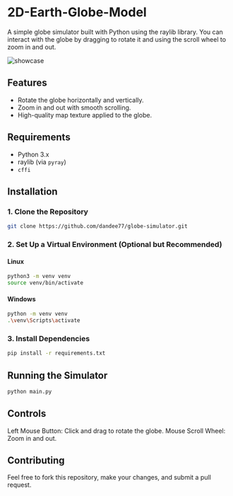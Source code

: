 # 2D-Earth-Globe-Model
A simple globe simulator built with Python using the raylib library. You can interact with the globe by dragging to rotate it and using the scroll wheel to zoom in and out.

![showcase](https://github.com/user-attachments/assets/7df14b5c-586d-4107-9fcb-6277880b2436)

## Features

- Rotate the globe horizontally and vertically.
- Zoom in and out with smooth scrolling.
- High-quality map texture applied to the globe.

## Requirements

- Python 3.x
- raylib (via `pyray`)
- `cffi`

## Installation

### 1. Clone the Repository

```bash
git clone https://github.com/dandee77/globe-simulator.git
```

### 2. Set Up a Virtual Environment (Optional but Recommended)

#### Linux

```bash
python3 -m venv venv
source venv/bin/activate
```

#### Windows

```bash
python -m venv venv
.\venv\Scripts\activate
```

### 3. Install Dependencies

```bash
pip install -r requirements.txt
```

## Running the Simulator

```bash
python main.py
```

## Controls

Left Mouse Button: Click and drag to rotate the globe.
Mouse Scroll Wheel: Zoom in and out.

## Contributing

Feel free to fork this repository, make your changes, and submit a pull request.
